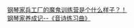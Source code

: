   
[钢琴家兵工厂的魔鬼训练营是个什么样子？！](http://www.dianyue.me/archives/136/ygzk45vax70ljze1/)  
[钢琴家养成记--《音诗练习曲》](http://www.dianyue.me/archives/531/g9ofkyxuxndyt87y/)